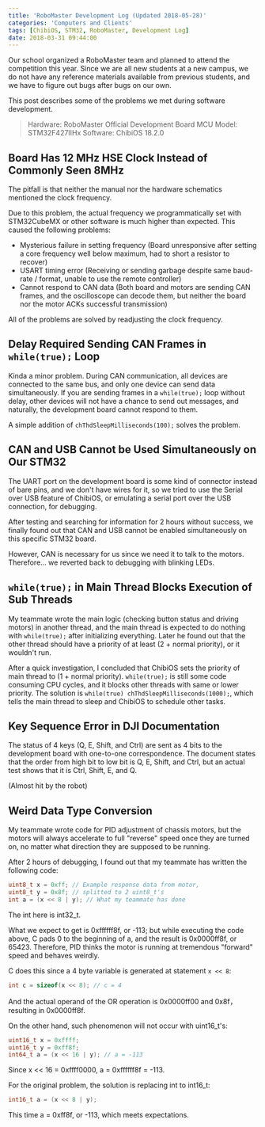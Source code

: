 ```yaml
---
title: 'RoboMaster Development Log (Updated 2018-05-28)'
categories: 'Computers and Clients'
tags: [ChibiOS, STM32, RoboMaster, Development Log]
date: 2018-03-31 09:44:00
---
```


Our school organized a RoboMaster team and planned to attend the competition
this year. Since we are all new students at a new campus, we do not have any
reference materials available from previous students, and we have to figure out
bugs after bugs on our own.

This post describes some of the problems we met during software development.

> Hardware: RoboMaster Official Development Board MCU Model: STM32F427IIHx
> Software: ChibiOS 18.2.0

## Board Has 12 MHz HSE Clock Instead of Commonly Seen 8MHz

The pitfall is that neither the manual nor the hardware schematics mentioned the
clock frequency.

Due to this problem, the actual frequency we programmatically set with
STM32CubeMX or other software is much higher than expected. This caused the
following problems:

-   Mysterious failure in setting frequency (Board unresponsive after setting a
    core frequency well below maximum, had to short a resistor to recover)
-   USART timing error (Receiving or sending garbage despite same baud-rate /
    format, unable to use the remote controller)
-   Cannot respond to CAN data (Both board and motors are sending CAN frames,
    and the oscilloscope can decode them, but neither the board nor the motor
    ACKs successful transmission)

All of the problems are solved by readjusting the clock frequency.

## Delay Required Sending CAN Frames in `while(true);` Loop

Kinda a minor problem. During CAN communication, all devices are connected to
the same bus, and only one device can send data simultaneously. If you are
sending frames in a `while(true);` loop without delay, other devices will not
have a chance to send out messages, and naturally, the development board cannot
respond to them.

A simple addition of `chThdSleepMilliseconds(100);` solves the problem.

## CAN and USB Cannot be Used Simultaneously on Our STM32

The UART port on the development board is some kind of connector instead of bare
pins, and we don't have wires for it, so we tried to use the Serial over USB
feature of ChibiOS, or emulating a serial port over the USB connection, for
debugging.

After testing and searching for information for 2 hours without success, we
finally found out that CAN and USB cannot be enabled simultaneously on this
specific STM32 board.

However, CAN is necessary for us since we need it to talk to the motors.
Therefore... we reverted back to debugging with blinking LEDs.

## `while(true);` in Main Thread Blocks Execution of Sub Threads

My teammate wrote the main logic (checking button status and driving motors) in
another thread, and the main thread is expected to do nothing with
`while(true);` after initializing everything. Later he found out that the other
thread should have a priority of at least (2 + normal priority), or it wouldn't
run.

After a quick investigation, I concluded that ChibiOS sets the priority of main
thread to (1 + normal priority). `while(true);` is still some code consuming CPU
cycles, and it blocks other threads with same or lower priority. The solution is
`while(true) chThdSleepMilliseconds(1000);`, which tells the main thread to
sleep and ChibiOS to schedule other tasks.

## Key Sequence Error in DJI Documentation

The status of 4 keys (Q, E, Shift, and Ctrl) are sent as 4 bits to the
development board with one-to-one correspondence. The document states that the
order from high bit to low bit is Q, E, Shift, and Ctrl, but an actual test
shows that it is Ctrl, Shift, E, and Q.

(Almost hit by the robot)

## Weird Data Type Conversion

My teammate wrote code for PID adjustment of chassis motors, but the motors will
always accelerate to full "reverse" speed once they are turned on, no matter
what direction they are supposed to be running.

After 2 hours of debugging, I found out that my teammate has written the
following code:

```c
uint8_t x = 0xff; // Example response data from motor,
uint8_t y = 0x8f; // splitted to 2 uint8_t's
int a = (x << 8 | y); // What my teammate has done
```

The int here is int32_t.

What we expect to get is 0xffffff8f, or -113; but while executing the code
above, C pads 0 to the beginning of a, and the result is 0x0000ff8f, or 65423.
Therefore, PID thinks the motor is running at tremendous "forward" speed and
behaves weirdly.

C does this since a 4 byte variable is generated at statement `x << 8`:

```c
int c = sizeof(x << 8); // c = 4
```

And the actual operand of the OR operation is 0x0000ff00 and 0x8f，resulting in
0x0000ff8f.

On the other hand, such phenomenon will not occur with uint16_t's:

```c
uint16_t x = 0xffff;
uint16_t y = 0xff8f;
int64_t a = (x << 16 | y); // a = -113
```

Since x << 16 = 0xffff0000, a = 0xffffff8f = -113.

For the original problem, the solution is replacing int to int16_t:

```c
int16_t a = (x << 8 | y);
```

This time a = 0xff8f, or -113, which meets expectations.
